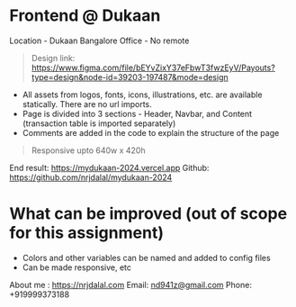 # Frontend @ Dukaan

Location - Dukaan Bangalore Office - No remote

> Design link: https://www.figma.com/file/bEYvZixY37eFbwT3fwzEyV/Payouts?type=design&node-id=39203-197487&mode=design

- All assets from logos, fonts, icons, illustrations, etc. are available statically. There are no url imports.
- Page is divided into 3 sections - Header, Navbar, and Content (transaction table is imported separately)
- Comments are added in the code to explain the structure of the page

> Responsive upto 640w x 420h

End result: https://mydukaan-2024.vercel.app
Github: https://github.com/nrjdalal/mydukaan-2024

# What can be improved (out of scope for this assignment)

- Colors and other variables can be named and added to config files
- Can be made responsive, etc

About me : https://nrjdalal.com
Email: nd941z@gmail.com
Phone: +919999373188
